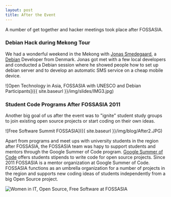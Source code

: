```yaml
---  
layout: post  
title: After the Event
---  
```

A number of get together and hacker meetings took place after FOSSASIA.

### Debian Hack during Mekong Tour

We had a wonderful weekend in the Mekong with [Jonas Smedegaard](http://dr.jones.dk/), a [Debian](http://debian.org) Developer from Denmark. Jonas got met with a few local developers and  conducted a Debian session where he showed people how to set up debian  server and to develop an automatic SMS service on a cheap mobile device.

![Open Technology in Asia, FOSSASIA with UNESCO and Debian Participants]({{ site.baseurl }}/img/slides/IMG3.jpg)

### Student Code Programs After FOSSASIA 2011

Another  big goal of us after the event was to "ignite" student study groups to  join existing open source projects or start coding on their own ideas.

![Free Software Summit FOSSASIA]({{ site.baseurl }}/img/blog/After2.JPG)

Apart  from programs and meet ups with university students in the region after  FOSSASIA, the FOSSASIA team was hapy to support students and mentors  through the Google Summer of Code program. [Google Summer of Code](http://google-melange.com) offers students stipends to write code for open source projects. Since  2011 FOSSASIA is a mentor organization at Google Summer of Code.  FOSSASIA functions as an umbrella organization for a number of projects  in the region and supports new coding ideas of students independently  from a big Open Source project.

![Women in IT, Open Source, Free Software at FOSSASIA]({{site.baseurl}}/img/blog/After3.JPG)